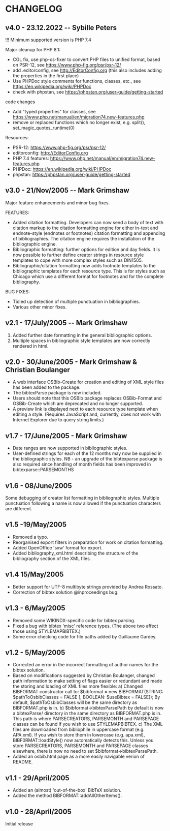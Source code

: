 # CHANGELOG

## v4.0 - 23.12.2022 -- Sybille Peters

!!! Minimum supported version is PHP 7.4

Major cleanup for PHP 8.1:

- CGL fix, use php-cs-fixer to convert PHP files to unified format, based on PSR-12, see https://www.php-fig.org/psr/psr-12/
- add .editorconfig, see http://EditorConfig.org
  (this also includes adding the properties in the first place)
- Use PHPDoc style comments for functions, classes, etc., see https://en.wikipedia.org/wiki/PHPDoc
- check with phpstan, see https://phpstan.org/user-guide/getting-started

code changes
- Add "typed properties" for classes, see https://www.php.net/manual/en/migration74.new-features.php
- remove or replaced functions which no longer exist, e.g. split(), set_magic_quotes_runtime(0)

Resources:

- PSR-12: https://www.php-fig.org/psr/psr-12/
- editorconfig: http://EditorConfig.org
- PHP 7.4 features: https://www.php.net/manual/en/migration74.new-features.php
- PHPDoc:  https://en.wikipedia.org/wiki/PHPDoc
- phpstan: https://phpstan.org/user-guide/getting-started


## v3.0 - 21/Nov/2005 -- Mark Grimshaw

Major feature enhancements and minor bug fixes.

FEATURES:

- Added citation formatting.  Developers can now send a body of text with citation markup to the citation formatting engine for either in-text and endnote-style (endnotes or footnotes) citation formatting and appending of bibliographies.  The citation engine requires the installation of the bibliographic engine.
- Bibliographic formatting: further options for edition and day fields.
  It is now possible to further define creator strings in resource style templates to cope with more complex styles such as DIN1505.
- Bibliographic/citation formatting now adds footnote templates to the bibliographic templates for each resource type.  This is for styles such as Chicago which use a different format for footnotes and for the complete bibliography.

BUG FIXES:

- Tidied up detection of multiple punctuation in bibliographies.
- Various other minor fixes.

## v2.1 - 17/July/2005 -- Mark Grimshaw

1.  Added further date formatting in the general bibliographic options.
2.  Multiple spaces in bibliographic style templates are now correctly rendered in html.

## v2.0 - 30/June/2005 - Mark Grimshaw & Christian Boulanger

- A web interface OSBib-Create for creation and editing of XML style files has been added to the package.
- The bibtexParse package is now included.
- Users should note that this OSBib package replaces OSBib-Format and OSBib-Create which are deprecated and no longer supported.
- A preview link is displayed next to each resource type template when editing a style.  (Requires JavaScript and, currently, does not work with Internet Explorer due to query string limits.)

## v1.7 - 17/June/2005 - Mark Grimshaw

-  Date ranges are now supported in bibliographic styles.
-  User-defined strings for each of the 12 months may now be supplied in the bibliographic styles.
NB - an upgrade of the bibtexparse package is also required since handling of month fields has been improved in bibtexparse::PARSEMONTHS

## v1.6 - 08/June/2005

Some debugging of creator list formatting in bibliographic styles.  Multiple punctuation following a
name is now allowed if the punctuation characters are different.

## v1.5 -19/May/2005

- Removed a typo.
- Reorganised export filters in preparation for work on citation formatting.
- Added OpenOffice 'sxw' format for export.
- Added bibliography_xml.html describing the structure of the bibliography section of the XML files.

## v1.4 15/May/2005

- Better support for UTF-8 multibyte strings provided by Andrea Rossato.
- Correction of bibtex solution @inproceedings bug.

## v1.3 - 6/May/2005

- Removed some WIKINDX-specific code for bibtex parsing.
- Fixed a bug with bibtex 'misc' reference types.
(The above two affect those using STYLEMAPBIBTEX.)
- Some error checking code for file paths added by Guillaume Gardey.

## v1.2 - 5/May/2005

- Corrected an error in the incorrect formatting of author names for the bibtex solution.
- Based on modifications suggested by Christian Boulanger, changed path information to make setting of flags easier or redundant and made the storing and loading of XML files more flexible:
	a) Changed BIBFORMAT constructor call to:
	$bibformat = new BIBFORMAT(STRING: $pathToOsbibClasses = FALSE [, BOOLEAN: $useBibtex = FALSE]);
	By default, $pathToOsbibClasses will be the same directory as BIBFORMAT.php is in.
	b) $bibformat->bibtexParsePath by default is now a bibtexParse/ directory in the same directory as BIBFORMAT.php is
	in. This path is where PARSECREATORS, PARSEMONTH and PARSEPAGE classes can be found if you wish to use
	STYLEMAPBIBTEX.
	c) The XML files are downloaded from bibliophile in uppercase format (e.g. APA.xml).  If you wish to store them in
	lowercase (e.g. apa.xml), BIBF0RMAT::loadStyle() now automatically detects this.
Unless you store PARSECREATORS, PARSEMONTH and PARSEPAGE classes elsewhere, there is now no need to set
$bibformat->bibtexParsePath.
-  Added an osbib.html page as a more easily navigable verion of README.

## v1.1 - 29/April/2005

-  Added an (almost) 'out-of-the-box' BibTeX solution.
-  Added the method BIBFORMAT::addAllOtherItems().

## v1.0 - 28/April/2005

Initial release
